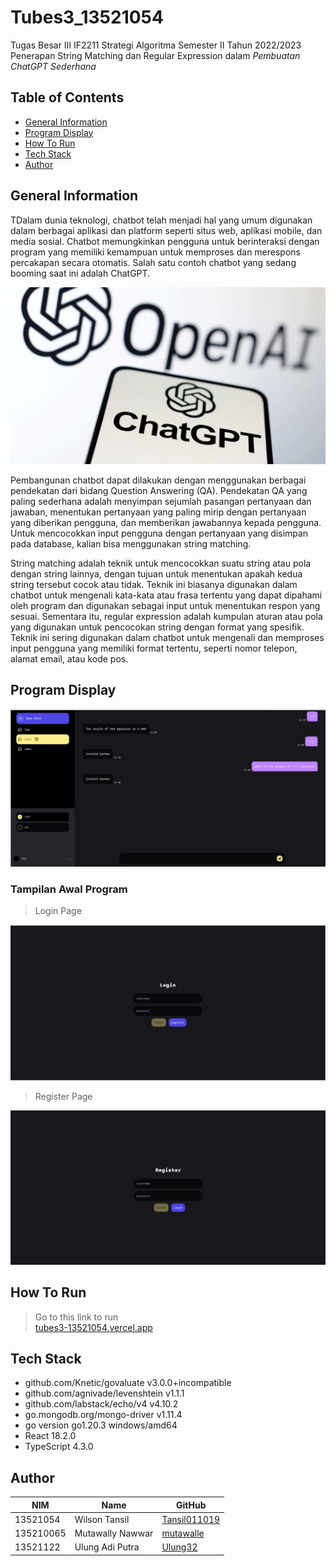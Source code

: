 # Tubes3_13521054

Tugas Besar III IF2211 Strategi Algoritma Semester II Tahun 2022/2023
<br>
Penerapan String Matching dan Regular Expression dalam <i>Pembuatan ChatGPT Sederhana</i>

## Table of Contents

- [General Information](#general-information)
- [Program Display](#program-display)
- [How To Run](#how-to-run)
- [Tech Stack](#tech-stack)
- [Author](#author)

## General Information

TDalam dunia teknologi, chatbot telah menjadi hal yang umum digunakan dalam berbagai aplikasi dan platform seperti situs web, aplikasi mobile, dan media sosial. Chatbot memungkinkan pengguna untuk berinteraksi dengan program yang memiliki kemampuan untuk memproses dan merespons percakapan secara otomatis. Salah satu contoh chatbot yang sedang booming saat ini adalah ChatGPT. 

![GPT View](./assets/GPT.jpg)

Pembangunan chatbot dapat dilakukan dengan menggunakan berbagai pendekatan dari bidang Question Answering (QA). Pendekatan QA yang paling sederhana adalah menyimpan sejumlah pasangan pertanyaan dan jawaban, menentukan pertanyaan yang paling mirip dengan pertanyaan yang diberikan pengguna, dan memberikan jawabannya kepada pengguna. Untuk mencocokkan input pengguna dengan pertanyaan yang disimpan pada database, kalian bisa menggunakan string matching.

String matching adalah teknik untuk mencocokkan suatu string atau pola dengan string lainnya, dengan tujuan untuk menentukan apakah kedua string tersebut cocok atau tidak. Teknik ini biasanya digunakan dalam chatbot untuk mengenali kata-kata atau frasa tertentu yang dapat dipahami oleh program dan digunakan sebagai input untuk menentukan respon yang sesuai. Sementara itu, regular expression adalah kumpulan aturan atau pola yang digunakan untuk pencocokan string dengan format yang spesifik. Teknik ini sering digunakan dalam chatbot untuk mengenali dan memproses input pengguna yang memiliki format tertentu, seperti nomor telepon, alamat email, atau kode pos. 

## Program Display
![Display View](./assets/Display.jpg)

### Tampilan Awal Program

>Login Page

![Main Login Display](./assets/Login.jpg)

> Register Page

![Main Register Display](./assets/Register.jpg)

## How To Run
>Go to this link to run <br>
[tubes3-13521054.vercel.app](https://tubes3-13521054.vercel.app)

## Tech Stack
* github.com/Knetic/govaluate v3.0.0+incompatible
* github.com/agnivade/levenshtein v1.1.1
* github.com/labstack/echo/v4 v4.10.2
* go.mongodb.org/mongo-driver v1.11.4
* go version go1.20.3 windows/amd64
* React 18.2.0
* TypeScript 4.3.0

## Author

| NIM      | Name          | GitHub                                            |
| -------- | ------------- | ------------------------------------------------- |
| 13521054 | Wilson Tansil | [Tansil011019](https://github.com/Tansil011019)   |
| 135210065 | Mutawally Nawwar  | [mutawalle](https://github.com/mutawalle) |
| 13521122 | Ulung Adi Putra | [Ulung32](https://github.com/Ulung32) |
